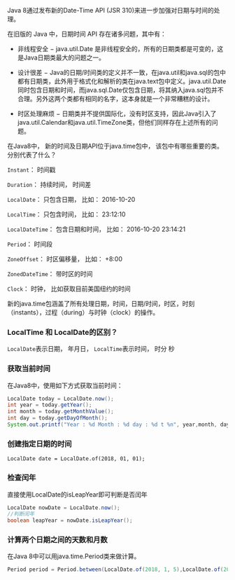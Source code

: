 Java 8通过发布新的Date-Time API (JSR 310)来进一步加强对日期与时间的处理。

在旧版的 Java 中，日期时间 API 存在诸多问题，其中有：

* 非线程安全 − java.util.Date 是非线程安全的，所有的日期类都是可变的，这是Java日期类最大的问题之一。

* 设计很差 − Java的日期/时间类的定义并不一致，在java.util和java.sql的包中都有日期类，此外用于格式化和解析的类在java.text包中定义。java.util.Date同时包含日期和时间，而java.sql.Date仅包含日期，将其纳入java.sql包并不合理。另外这两个类都有相同的名字，这本身就是一个非常糟糕的设计。

* 时区处理麻烦 − 日期类并不提供国际化，没有时区支持，因此Java引入了java.util.Calendar和java.util.TimeZone类，但他们同样存在上述所有的问题。


在Java8中， 新的时间及⽇期API位于java.time包中， 该包中有哪些重要的类。 分别代表了什么？


`Instant`： 时间戳

`Duration`： 持续时间， 时间差

`LocalDate`： 只包含⽇期， ⽐如： 2016-10-20

`LocalTime`： 只包含时间， ⽐如： 23:12:10

`LocalDateTime`： 包含⽇期和时间， ⽐如： 2016-10-20 23:14:21

`Period`： 时间段

`ZoneOffset`： 时区偏移量， ⽐如： +8:00

`ZonedDateTime`： 带时区的时间

`Clock`： 时钟， ⽐如获取⽬前美国纽约的时间

新的java.time包涵盖了所有处理日期，时间，日期/时间，时区，时刻（instants），过程（during）与时钟（clock）的操作。

### LocalTime 和 LocalDate的区别？


`LocalDate`表⽰⽇期， 年⽉⽇， `LocalTime`表⽰时间， 时分
秒

### 获取当前时间

在Java8中，使用如下方式获取当前时间：
    
```java
LocalDate today = LocalDate.now();
int year = today.getYear();
int month = today.getMonthValue();
int day = today.getDayOfMonth();
System.out.printf("Year : %d Month : %d day : %d t %n", year,month, day);
```
    

### 创建指定日期的时间

    LocalDate date = LocalDate.of(2018, 01, 01);
    

### 检查闰年

直接使⽤LocalDate的isLeapYear即可判断是否闰年

```java
LocalDate nowDate = LocalDate.now();
//判断闰年
boolean leapYear = nowDate.isLeapYear();
```
    
### 计算两个⽇期之间的天数和⽉数

在Java 8中可以⽤java.time.Period类来做计算。

```java
Period period = Period.between(LocalDate.of(2018, 1, 5),LocalDate.of(2018, 2, 5));
```
